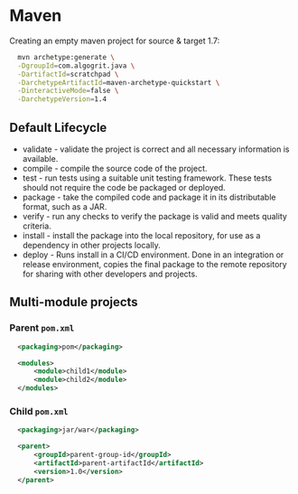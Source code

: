 # Maven

Creating an empty maven project for source & target 1.7:

```bash
  mvn archetype:generate \
  -DgroupId=com.algogrit.java \
  -DartifactId=scratchpad \
  -DarchetypeArtifactId=maven-archetype-quickstart \
  -DinteractiveMode=false \
  -DarchetypeVersion=1.4
```

## Default Lifecycle

* validate - validate the project is correct and all necessary information is available.
* compile - compile the source code of the project.
* test - run tests using a suitable unit testing framework. These tests should not require the code be packaged or deployed.
* package - take the compiled code and package it in its distributable format, such as a JAR.
* verify - run any checks to verify the package is valid and meets quality criteria.
* install - install the package into the local repository, for use as a dependency in other projects locally.
* deploy - Runs install in a CI/CD environment. Done in an integration or release environment, copies the final package to the remote repository for sharing with other developers and projects.

## Multi-module projects

### Parent `pom.xml`

```xml
  <packaging>pom</packaging>

  <modules>
      <module>child1</module>
      <module>child2</module>
  </modules>
```

### Child `pom.xml`

```xml
  <packaging>jar/war</packaging>

  <parent>
      <groupId>parent-group-id</groupId>
      <artifactId>parent-artifactId</artifactId>
      <version>1.0</version>
  </parent>
```
